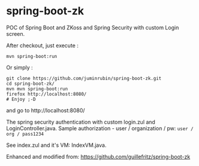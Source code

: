 spring-boot-zk
==============

POC of Spring Boot and ZKoss and Spring Security with custom Login screen.

After checkout, just execute :

```
mvn spring-boot:run
```

Or simply :

```
git clone https://github.com/juminrubin/spring-boot-zk.git
cd spring-boot-zk/
mvn mvn spring-boot:run
firefox http://localhost:8080/
# Enjoy ;-D
```

and go to http://localhost:8080/ 

The spring security authentication with custom login.zul and LoginController.java. Sample authorization - user / organization / pw:   ```user / org / pass1234```

See index.zul and it's VM:  IndexVM.java.

Enhanced and modified from: https://github.com/guillefritz/spring-boot-zk
